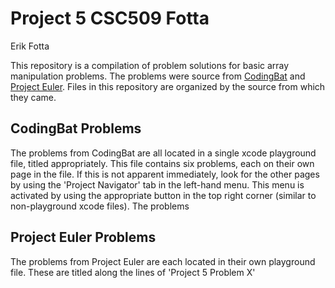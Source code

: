 # Project 5 CSC509 Fotta
Erik Fotta

This repository is a compilation of problem solutions for basic array manipulation problems. The problems were source from [CodingBat](https://codingbat.com/java) and [Project Euler](https://projecteuler.net/problem=22). Files in this repository are organized by the source from which they came. 


## CodingBat Problems

The problems from CodingBat are all located in a single xcode playground file, titled appropriately. This file contains six problems, each on their own page in the file. If this is not apparent immediately, look for the other pages by using the 'Project Navigator' tab in the left-hand menu. This menu is activated by using the appropriate button in the top right corner (similar to non-playground xcode files). The problems


## Project Euler Problems

The problems from Project Euler are each located in their own playground file. These are titled along the lines of 'Project 5 Problem X'
